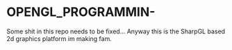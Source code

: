 # OPENGL_PROGRAMMIN-

Some shit in this repo needs to be fixed...
Anyway this is the SharpGL based 2d graphics platform im making fam.
